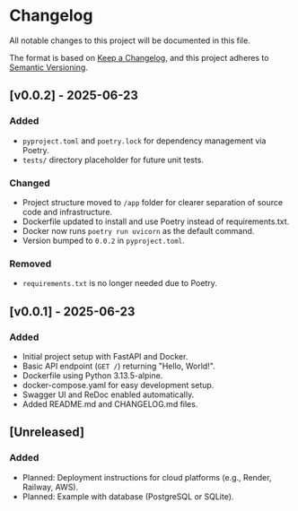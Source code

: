 # Changelog

All notable changes to this project will be documented in this file.

The format is based on [Keep a Changelog](https://keepachangelog.com/en/1.0.0/),
and this project adheres to [Semantic Versioning](https://semver.org/spec/v2.0.0.html).

## [v0.0.2] - 2025-06-23

### Added
- `pyproject.toml` and `poetry.lock` for dependency management via Poetry.
- `tests/` directory placeholder for future unit tests.

### Changed
- Project structure moved to `/app` folder for clearer separation of source code and infrastructure.
- Dockerfile updated to install and use Poetry instead of requirements.txt.
- Docker now runs `poetry run uvicorn` as the default command.
- Version bumped to `0.0.2` in `pyproject.toml`.

### Removed
- `requirements.txt` is no longer needed due to Poetry.

## [v0.0.1] - 2025-06-23

### Added
- Initial project setup with FastAPI and Docker.
- Basic API endpoint (`GET /`) returning "Hello, World!".
- Dockerfile using Python 3.13.5-alpine.
- docker-compose.yaml for easy development setup.
- Swagger UI and ReDoc enabled automatically.
- Added README.md and CHANGELOG.md files.

## [Unreleased]

### Added
- Planned: Deployment instructions for cloud platforms (e.g., Render, Railway, AWS).
- Planned: Example with database (PostgreSQL or SQLite).
